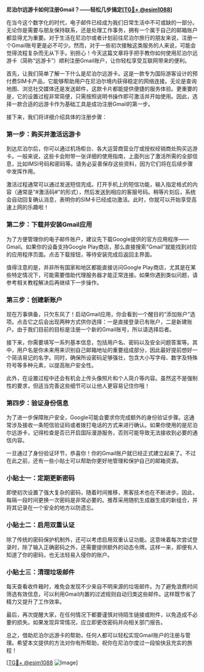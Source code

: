 **尼泊尔远游卡如何注册Gmail？——轻松几步搞定[[TG💪+ @esim1088](https://t.me/s/esim1088)]**

在当今这个数字化的时代，电子邮件已经成为我们日常生活中不可或缺的一部分。无论你是需要与朋友保持联系，还是处理工作事务，拥有一个属于自己的邮箱账户都显得尤为重要。对于生活在尼泊尔或者计划前往尼泊尔旅行的朋友来说，注册一个Gmail账号更是必不可少。然而，对于一些初次接触这类服务的人来说，可能会觉得流程复杂而无从下手。别担心！今天这篇文章将手把手教你如何使用尼泊尔远游卡（简称“远游卡”）顺利注册Gmail账户，让你轻松享受互联网带来的便利。

首先，让我们简单了解一下什么是尼泊尔远游卡。这是一款专为国际游客设计的预付费SIM卡产品，它能够帮助用户在尼泊尔境内获得稳定的网络连接。无论是查询地图、浏览社交媒体还是发送邮件，这款卡片都能提供便捷的服务体验。更重要的是，它的设置过程非常简便，只需按照说明书操作即可激活并开始使用。因此，选择一款合适的远游卡作为基础工具是成功注册Gmail的第一步。

接下来，我们将详细介绍具体的注册步骤：

### 第一步：购买并激活远游卡

到达尼泊尔后，你可以通过机场柜台、各大运营商营业厅或授权经销商处购买远游卡。一般来说，这些卡会附带一张详细的使用指南，上面列出了激活所需的全部信息，比如IMSI号码和密码等。请务必妥善保存这些资料，因为它们将在后续步骤中发挥作用。

激活过程通常可以通过发送短信完成。打开手机上的短信功能，输入指定格式的内容（通常是“#激活码#”的形式），然后发送到相应的客服号码。稍等片刻后，系统会自动回复确认消息，表明你的SIM卡已经成功激活。此时，你就可以开始享受高速上网的乐趣啦！

### 第二步：下载并安装Gmail应用

为了方便管理你的电子邮件账户，建议先下载Google提供的官方应用程序——Gmail。如果你的设备支持Google Play商店，那么直接搜索“Gmail”就能找到对应的应用程序页面。点击下载按钮，等待安装完成后返回主界面。

值得注意的是，并非所有国家和地区都能直接访问Google Play商店，尤其是在某些特定情况下，可能需要借助代理服务器才能正常连接。如果你遇到类似问题，请参考相关教程解决后再继续下一步操作。

### 第三步：创建新账户

现在万事俱备，只欠东风了！启动Gmail应用，你会看到一个醒目的“添加账户”选项。点击它之后会出现两种方式供你选择：一是直接登录已有账户，二是新建账户。由于我们目前的目标是注册一个新的Gmail账号，所以请选择后者。

接下来，你需要填写一系列基本信息，包括用户名、密码以及安全问题答案等。其中，用户名是你未来用来识别自己邮箱地址的重要组成部分，因此最好提前想好一个简洁易记的名字。同时，确保所设密码足够强壮，包含大小写字母、数字及特殊符号等多种元素，以提高账户安全性。

此外，在设置过程中还会有机会上传头像照片和个人简介等内容。虽然这不是强制性的要求，但适当完善这些细节可以让他人更容易记住你哦！

### 第四步：验证身份信息

为了进一步保障账户安全，Google可能会要求你完成额外的身份验证步骤。这通常涉及接收一条短信验证码或者拨打电话的方式来进行确认。如果你使用的是尼泊尔远游卡，记得检查是否已开启国际漫游服务，否则可能导致无法接收到必要的通信内容。

一旦通过了身份验证环节，恭喜你！你的Gmail账户就已经正式建立起来了。不过在此之前，还有一些小贴士可以帮助你更好地管理和保护自己的邮箱资源。

### 小贴士一：定期更新密码

即使初次设置了强大复杂的密码，随着时间推移，黑客技术也在不断进步。因此，每隔一段时间更换一次密码是非常必要的。推荐采用随机生成器生成的新组合，并将其记录在一个安全的地方以防遗忘。

### 小贴士二：启用双重认证

除了传统的密码保护机制外，还可以考虑启用双重认证功能。这意味着每次尝试登录时，除了输入正确密码之外，还需要提供额外的动态令牌。这样一来，即便有人知道了你的密码，也无法轻易入侵你的账户。

### 小贴士三：清理垃圾邮件

每天查看收件箱时，难免会发现不少来自不明来源的垃圾邮件。为了避免浪费时间筛选有效信息，可以利用Gmail内置的过滤规则自动归类这些邮件。这样既节省了精力又提升了工作效率。

最后，再次提醒大家，在任何情况下都要谨慎对待陌生链接或附件，以免造成不必要的损失。如果发现异常情况，应立即更改密码并向相关部门报告。

总之，借助尼泊尔远游卡的帮助，任何人都可以轻松实现Gmail账户的注册与管理。希望本文提供的方法对你有所帮助，祝你在尼泊尔度过一段愉快且充实的旅程！

[[TG💪+ @esim1088](https://t.me/s/esim1088) ![Image](https://i.postimg.cc/4NQfJmqS/Snipaste-2025-05-13-00-14-12.png)]
